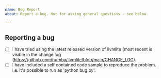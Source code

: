 ```yaml
---
name: Bug Report
about: Report a bug. Not for asking general questions - see below.

---
```


<!--

Thanks for opening an issue! To help the Numba team handle your information
efficiently, please first ensure that there is no other issue present that
already describes the issue you have
(search at https://github.com/numba/llvmlite/issues?&q=is%3Aissue).

-->

## Reporting a bug

<!--

Before submitting a bug report please ensure that you can check off these boxes:

-->

- [ ] I have tried using the latest released version of llvmlite (most recent is
 visible in the change log (https://github.com/numba/llvmlite/blob/main/CHANGE_LOG).
- [ ] I have included a self contained code sample to reproduce the problem.
  i.e. it's possible to run as 'python bug.py'.

<!--

Please include details of the bug here, including, if applicable, what you
expected to happen!

-->
